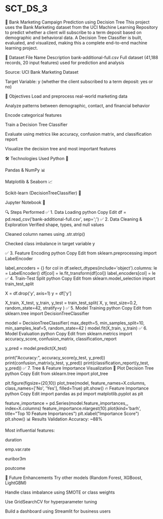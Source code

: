 # SCT_DS_3
🧠 Bank Marketing Campaign Prediction using Decision Tree
This project uses the Bank Marketing dataset from the UCI Machine Learning Repository to predict whether a client will subscribe to a term deposit based on demographic and behavioral data. A Decision Tree Classifier is built, evaluated, and visualized, making this a complete end-to-end machine learning project.

📁 Dataset
File Name	Description
bank-additional-full.csv	Full dataset (41,188 records, 20 input features) used for prediction and analysis

Source: UCI Bank Marketing Dataset

Target Variable: y (whether the client subscribed to a term deposit: yes or no)

📌 Objectives
Load and preprocess real-world marketing data

Analyze patterns between demographic, contact, and financial behavior

Encode categorical features

Train a Decision Tree Classifier

Evaluate using metrics like accuracy, confusion matrix, and classification report

Visualize the decision tree and most important features

🛠️ Technologies Used
Python 🐍

Pandas & NumPy 📊

Matplotlib & Seaborn 📈

Scikit-learn (DecisionTreeClassifier) 🤖

Jupyter Notebook 📒

🔍 Steps Performed
✅ 1. Data Loading
python
Copy
Edit
df = pd.read_csv('bank-additional-full.csv', sep=';')
✅ 2. Data Cleaning & Exploration
Verified shape, types, and null values

Cleaned column names using .str.strip()

Checked class imbalance in target variable y

✅ 3. Feature Encoding
python
Copy
Edit
from sklearn.preprocessing import LabelEncoder

label_encoders = {}
for col in df.select_dtypes(include='object').columns:
    le = LabelEncoder()
    df[col] = le.fit_transform(df[col])
    label_encoders[col] = le
✅ 4. Train-Test Split
python
Copy
Edit
from sklearn.model_selection import train_test_split

X = df.drop('y', axis=1)
y = df['y']

X_train, X_test, y_train, y_test = train_test_split(
    X, y, test_size=0.2, random_state=42, stratify=y
)
✅ 5. Model Training
python
Copy
Edit
from sklearn.tree import DecisionTreeClassifier

model = DecisionTreeClassifier(
    max_depth=5,
    min_samples_split=10,
    min_samples_leaf=5,
    random_state=42
)
model.fit(X_train, y_train)
✅ 6. Model Evaluation
python
Copy
Edit
from sklearn.metrics import accuracy_score, confusion_matrix, classification_report

y_pred = model.predict(X_test)

print("Accuracy:", accuracy_score(y_test, y_pred))
print(confusion_matrix(y_test, y_pred))
print(classification_report(y_test, y_pred))
✅ 7. Tree & Feature Importance Visualization
🌳 Plot Decision Tree
python
Copy
Edit
from sklearn.tree import plot_tree

plt.figure(figsize=(20,10))
plot_tree(model, feature_names=X.columns, class_names=['No', 'Yes'], filled=True)
plt.show()
🔥 Feature Importance
python
Copy
Edit
import pandas as pd
import matplotlib.pyplot as plt

feature_importance = pd.Series(model.feature_importances_, index=X.columns)
feature_importance.nlargest(10).plot(kind='barh', title="Top 10 Feature Importances")
plt.xlabel("Importance Score")
plt.show()
📊 Results
Validation Accuracy: ~88%

Most influential features:

duration

emp.var.rate

euribor3m

poutcome

🚀 Future Enhancements
Try other models (Random Forest, XGBoost, LightGBM)

Handle class imbalance using SMOTE or class weights

Use GridSearchCV for hyperparameter tuning

Build a dashboard using Streamlit for business users
